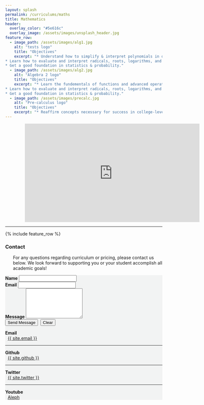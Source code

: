 ```yaml
---
layout: splash
permalink: /curriculums/maths
title: Mathematics
header:
  overlay_color: "#5e616c"
  overlay_image: /assets/images/unsplash_header.jpg
feature_row:
  - image_path: /assets/images/alg1.jpg
    alt: "tests logo"
    title: "Objectives"
    excerpt: "* Understand how to simplify & interpret polynomials in order to solve equations and inequalities.\n  
* Learn how to evaluate and interpret radicals, roots, logarithms, and exponents. \n  
* Get a good foundation in statistics & probability."
  - image_path: /assets/images/alg2.jpg
    alt: "Algebra 2 logo"
    title: "Objectives"
    excerpt: "* Learn the fundementals of functions and advanced operations in the realm of Real numbers.\n  
* Learn how to evaluate and interpret radicals, roots, logarithms, and exponents. \n  
* Get a good foundation in statistics & probability."
  - image_path: /assets/images/precalc.jpg
    alt: "Pre-calculus logo"
    title: "Objectives"
    excerpt: "* Reaffirm concepts necessary for success in college-level calculus \n"
---
```


<div style="width:75%;margin-left:auto;margin-right:auto;">
  <iframe width="560" height="315" src="https://www.youtube.com/embed/vaihOp5lprg" title="YouTube video player" frameborder="0" allow="accelerometer; autoplay; clipboard-write; encrypted-media; gyroscope; picture-in-picture" allowfullscreen></iframe>
</div>

<hr>

{% include feature_row %}

### Contact

<p style="padding-left:25px;">For any questions regarding curriculum or pricing, please contact us below.
We look forward to supporting you or your student accomplish all academic goals!</p> 

<section>
	<div class="row" style="background-color:#F2F3F3;">
    <div class="column-contact">
      <form action="https://formspree.io/f/xjvlwbzp" method="POST">
          <div class="row">
            <div class="column-contact-inner">
              <label for="name"><b>Name</b></label>
              <input type="text" name="name" id="name" />
            </div>
            <div class="column-contact-inner">
              <label for="email"><b>Email</b></label>
              <input type="email" name="email" id="email" />
            </div>
          </div>
          <div class="row">
            <div class="field">
              <label for="message"><b>Message</b></label>
              <textarea name="message" id="message" rows="6"></textarea>
            </div>
            <input type="submit" value="Send Message" class="btn--info" />&nbsp; 
            <input type="reset" value="Clear" class="btn--info" />
          </div>
      </form>
    </div>
    <div class="column-contact">
          <b>Email</b><br>
          &nbsp; <i class="fas fa-fw fa-envelope-square" aria-hidden="true"></i>
          <a href="mailto:{{ site.email }}">{{ site.email }}</a>
          <hr>
          <b>Github</b><br>
          &nbsp;<i class="fab fa-fw fa-github" aria-hidden="true"></i>
          <a href="https://github.com/{{ site.github }}" itemprop="sameAs" rel="nofollow noopener noreferrer me">
          {{ site.github }}</a>
          <hr>
          <b>Twitter</b><br>
          &nbsp; <i class="fab fa-fw fa-twitter-square" aria-hidden="true"></i>
          <a href="https://twitter.com/{{ site.twitter }}" itemprop="sameAs" rel="nofollow noopener noreferrer me">{{ site.twitter }}</a>
          <hr>
          <b>Youtube</b><br>
          &nbsp; <i class="fab fa-fw fa-youtube" aria-hidden="true"></i>
          <a href="{{ site.youtube }}" itemprop="sameAs" rel="nofollow noopener noreferrer me">Aleph</a>
		</div>
	</div>
</section>

<!--- 
You've found Alphy the Owl!
 /\ /\ 
((ovo))
():::()
  VVV
enter this link to visit his habitat https://alephinst.com/owl
---> 